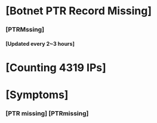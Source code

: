 # [Botnet PTR Record Missing]
### [PTRMssing]
#### [Updated every 2~3 hours]

# [Counting 4319 IPs]

# [Symptoms] 
###   [PTR missing] [PTRmissing]
